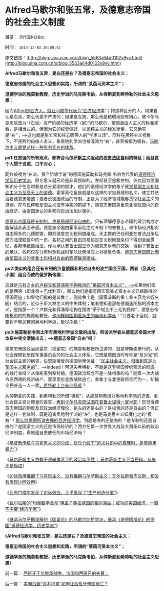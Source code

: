 # Alfred马歇尔和张五常，及德意志帝国的社会主义制度

目录： `现代国家社会史` 

时间： `2014-12-03 20:00:42` 

原文链接：[http://blog.sina.com.cn/s/blog_5563a64d0102v9yv.html](http://blog.sina.com.cn/s/blog_5563a64d0102v9yv.html)

**Alfred马歇尔和张五常，是左还是右？及德意志帝国的社会主义；**

**德意志帝国的社会主义思想和实路，所谓的“莱茵河资本主义”；**

**道德学派的施莫勒教授，历史学派的马克斯韦伯，从俾斯麦到希特勒的社会主义思想**；

因为[Alfred是西方人，就让马歇尔代表为“西方经济学](../../../2011/2/9/瓦尔拉斯没有发现边际效用，A.马歇尔没有理解“边际”.md)”；持这种区分的人，如果自认是右派，那么他是不严肃的；如果是左狗，那么他是精明地别有用心。被卡尔马克思攻击为“（右派）资产阶级的经济学（家）”的马歇尔，按照自由人主义的标准来看，是相当左的。但因为它的权贵偏好，以民粹主义的标准衡量，它又确实是“右”；——>这也就是张五常和任志强等人的“学术立场”。同样在民粹主义视角下，不民粹的自由人主义，象奥地利学派也被混淆为“右”，甚至被指为极右。[马歇尔主义就是这样一种形右实左的体系](../../../2012/2/20/“亚当斯密的资本”与“马克思主义的资本”异同；.md)。

**ps1:任志强的所有观点，都符合[马尔萨斯主义驱动的权贵法团自利](../../../2014/11/2/马尔萨斯主义不民粹，重视逻辑和政治实用性.md)的特征；而且这个人惯于说谎，口不对心；**

同样被视为“右派，资产阶级学说”的德国施莫勒和马克斯.韦伯为代表的[道德经济学及历史学派](../../../2011/12/6/道德经济学复制中世纪（皇帝＋贫民）政治模式.md)，顾名思义就已经是非常民粹的，左倾甚至是极左的。仅仅因为德国知识分子在当时都是过分爱国的奴才，他们的道德经济学的根子就[是爱国主义和社会主义为至高无上的道德](../../../2013/12/26/魔鬼三招蠢蠢欲动，警惕爱国主义再成流氓的避难所！.md)。霍享索伦皇族就是以这样的宇宙真理的名义，建立并统治着德意志帝国；或者说德国政治的专制，正是为了经济领域能够贯彻社会主义的道德。在与民粹和爱国主义没有冲突的前提下，德意志帝国尊重原北德联盟内的自由经济，由帝国承认的各邦的自治法加以保护。

[德意志帝国既是专制的，也是局部经济自由的](../../../2012/7/15/俾斯麦主义，凯恩斯主义，隐性的军费.md)。只有理解德意志帝国的政治构成才能解读此表面矛盾。德意志帝国由霍享索伦绝对专制下的普鲁士，和市场经济相对自由得多的北德联盟，即前德意志关税同盟组成。天主教的巴伐利亚在普法战争后成为北德联盟中的一员，各邦之间的自由贸易协定在关税同盟条约下得到全面贯彻，各邦传统自治法，作为承认普鲁士国王作为德意志皇帝的交换，得到了普鲁士的承认。各邦仅在分担税负和战时军队比例供应上对德皇负责。[德意志帝国因此而由军国主义的普鲁士和相对自由的西德联邦组成](../../../2013/12/17/一次大战前德国的底气，二次大战前德国的反思；.md)。

**ps2:类似的组合还有专制的沙皇俄国和相对自由的波兰国会王国，两者（及其他小国）组合而成的俄罗斯帝国**；

这就是[乌有之乡的卢麒元和薛涌等毛狗推崇的“莱茵河资本主义”，——>](../../../2010/3/18/旧德国是爱国分子追求的理想帝国.md)如果他们指的是西德（即北德＋巴伐利亚），那么他们是指有限实现美式资本主义已经取得的德国奇迹；如果他们指的是普鲁士，则普鲁士是（国家垄断的重工业＋容克农奴庄园）结合的，近似于斯大林主义的中央体制；笔者想知道那些德国迷所指的资本主义，是指那一个？卢麒元和薛涌等毛狗在围攻“茅于轼比不上毛狗民粹”，德意志帝国枢密院的施莫勒教授，[也同样地围剿着新生的奥地利学派](../../../2011/2/14/德国历史学派和《历史决定论的贫困》.md)：“只要老子当权，就要将不够民粹的奥地利学派，赶尽杀绝！”

**ps3:施莫勒勒令禁止所有奥地利学派文章的出版，将该派学者从德意志帝国大学体系中完全清除出去；——>德意志帝国“自由”吗**？

德意志帝国政治局委员（枢密院）的施莫勒教授所卫道的，就是俾斯麦奉行的，从社会保障到居民军事委员会的的社会主义体系。它既是德国当时号称是“反对党”的社会民主党的纲领，伯恩斯坦曾向德国皇帝保证：“[民主社会主义，归根到底是为军国主义服务的](../../../2010/3/30/俾斯麦：精神信仰强化后的军国主义！.md)”，——>indeed！阿道夫希特勒，不就是这套德国传统观念的彻底的践行者吗？从俾斯麦到希特勒，德国政治观念不是一脉相承的吗？随着一次大战令原西德的经济破产，霍享索伦皇族战败逃亡，普鲁士与北德联邦合而为一，却搞全民普选一人一票[，希特勒上台有何怪哉](../../../2011/3/12/“妖魔化希特勒”掩盖了危险的社会规律.md)？

从俾斯麦的实践，到希特勒的所谓“极权”，从施莫勒教授对奥地利学派的迫害，到社会民主党对德皇的宣誓，[再到卡尔马克思试图在普鲁士谋得一官半职](../../../2013/5/25/卡尔.马克思只是“温和中派”，和共产国际.md)！您觉得德意志帝国的制度及其政治经济理论，是左的还是右的？是权贵的还是自由的？但正是这样一套体制，既是迫害奥地利学派的“左”，也是马克思主义妖魔化之的“极右”！[那么您觉得所谓古典的西方经济学](../../../2011/2/12/古典经济学和边际革命的社会背景.md)，到底是左的还是右的？是专制的还是自由的？是国家主义的还是市场经济的？西方在第一次世界大战及大萧条以前的政治经济制度，真的是自由放任的市场经济吗？

《[基督教传统与马克思主义的分歧，仅仅分歧于“追求共识中的真理时，是否适用暴力”](../../../2014/11/1/科学的结论非黑即白，族群冲突不可能非黑即白.md)》

《[马尔萨斯主义依赖于逻辑体系下的政治实用性；
马尔萨斯主义不含民粹，从来不是极权](../../../2014/11/2/马尔萨斯主义不民粹，重视逻辑和政治实用性.md)》

《[边际效用推翻了马克思主义，没有推翻马尔萨斯主义；瓦尔拉斯和杰文斯，都没有发现边际效用](../../../2014/11/4/边际效用推翻了马克思主义，被数学家出卖的市场经济.md)》

《[只有门格尔发现了边际效应，几乎发现了“生产创造价值”](../../../2014/11/6/只有门格尔发现了边际效应，几乎发现了“交换创造价值”.md)》

《[瓦尔拉斯的“均衡数学革命”掩盖了英法德国的相对落后；成功的美国经济，一直不需要“经济学家”](../../../2014/11/20/“落后的美国经济学”，成功的美国经济，一直不太需要“经济学”.md)》

《[继承马尔萨斯理解的《国富论》的马歇尔剑桥学派，继承《道德情操论》的德国“道德经济学，历史学派”](../../../2014/11/25/继承马尔萨斯的剑桥学派，和德国的《道德情操论》派.md)》

《**Alfred马歇尔和张五常，是左还是右？及德意志帝国的社会主义；**

**德意志帝国的社会主义思想和实路，所谓的“莱茵河资本主义”；**

**道德学派的施莫勒教授，历史学派的马克斯韦伯，从俾斯麦到希特勒的社会主义思想**》

前一篇： [西班牙王位继承战争，法国和西班牙的失算；](../../../2014/12/4/西班牙王位继承战争，法国和西班牙的失算；.md)

后一篇： [美洲白银“资本积累”如何让西班牙帝国衰亡？](../../../2014/12/3/美洲白银“资本积累”如何让西班牙帝国衰亡？.md)

